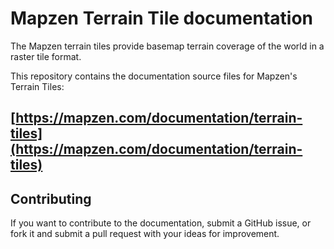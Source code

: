 # Mapzen Terrain Tile documentation
The Mapzen terrain tiles provide basemap terrain coverage of the world in a raster tile format.

This repository contains the documentation source files for Mapzen's Terrain Tiles:

## [https://mapzen.com/documentation/terrain-tiles](https://mapzen.com/documentation/terrain-tiles)

## Contributing

If you want to contribute to the documentation, submit a GitHub issue, or fork it and submit a pull request with your ideas for improvement.
